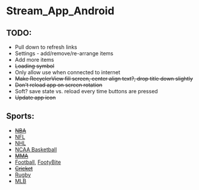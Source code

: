 # Stream_App_Android

## TODO:
* Pull down to refresh links
* Settings - add/remove/re-arrange items
* Add more items
* ~~Loading symbol~~
* Only allow use when connected to internet
* ~~Make RecyclerView fill screen, center align text?, drop title down slightly~~
* ~~Don't reload app on screen rotation~~
* Soft? save state vs. reload every time buttons are pressed
* ~~Update app icon~~


## Sports:

* ~~[NBA](https://www.reddit.com/r/nbastreams/)~~
* [NFL](https://www.reddit.com/r/nflstreams/)
* [NHL](https://www.reddit.com/r/NHLStreams/)
* [NCAA Basketball](https://www.reddit.com/r/ncaaBBallStreams/)
* ~~[MMA](https://www.reddit.com/r/MMAStreams/)~~
* [Football](https://www.reddit.com/r/soccerstreamsredd/), [FootyBite](https://www.footybite.com/)
* ~~[Cricket](https://www.reddit.com/r/cricketstreams/)~~
* [Rugby](https://www.reddit.com/r/rugbystreams/)
* [MLB](https://www.reddit.com/r/MLBStreams/)
